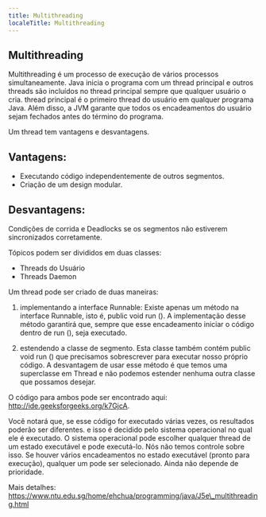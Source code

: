 ```yaml
---
title: Multithreading
localeTitle: Multithreading
---
```

## Multithreading

Multithreading é um processo de execução de vários processos simultaneamente. Java inicia o programa com um thread principal e outros threads são incluídos no thread principal sempre que qualquer usuário o cria. thread principal é o primeiro thread do usuário em qualquer programa Java. Além disso, a JVM garante que todos os encadeamentos do usuário sejam fechados antes do término do programa.

Um thread tem vantagens e desvantagens.

## Vantagens:

*   Executando código independentemente de outros segmentos.
*   Criação de um design modular.

## Desvantagens:

Condições de corrida e Deadlocks se os segmentos não estiverem sincronizados corretamente.

Tópicos podem ser divididos em duas classes:

*   Threads do Usuário
*   Threads Daemon

Um thread pode ser criado de duas maneiras:

1.  implementando a interface Runnable: Existe apenas um método na interface Runnable, isto é, public void run (). A implementação desse método garantirá que, sempre que esse encadeamento iniciar o código dentro de run (), seja executado.
    
2.  estendendo a classe de segmento. Esta classe também contém public void run () que precisamos sobrescrever para executar nosso próprio código. A desvantagem de usar esse método é que temos uma superclasse em Thread e não podemos estender nenhuma outra classe que possamos desejar.
    

O código para ambos pode ser encontrado aqui: http://ide.geeksforgeeks.org/k7GjcA.

Você notará que, se esse código for executado várias vezes, os resultados poderão ser diferentes. e isso é decidido pelo sistema operacional no qual ele é executado. O sistema operacional pode escolher qualquer thread de um estado executável e pode executá-lo. Nós não temos controle sobre isso. Se houver vários encadeamentos no estado executável (pronto para execução), qualquer um pode ser selecionado. Ainda não depende de prioridade.

Mais detalhes: https://www.ntu.edu.sg/home/ehchua/programming/java/J5e\_multithreading.html
